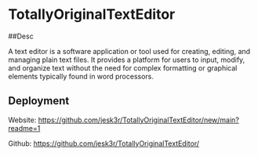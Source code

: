 # TotallyOriginalTextEditor

##Desc

A text editor is a software application or tool used for creating, editing, and managing plain text files. 
It provides a platform for users to input, modify, and organize text without the need for complex formatting or graphical elements typically found in word processors.

## Deployment

Website: https://github.com/jesk3r/TotallyOriginalTextEditor/new/main?readme=1

Github: https://github.com/jesk3r/TotallyOriginalTextEditor/


